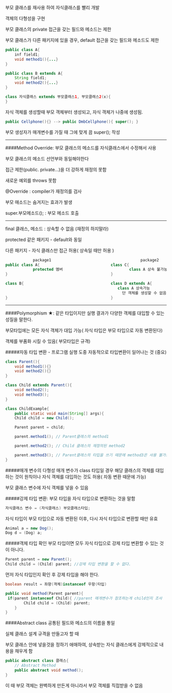 부모 클래스를 재사용 하여 자식클래스를 빨리 개발

객체의 다형성을 구현

부모 클래스의 private 접근을 갖는 필드와 메소드는 제한

부모 클래스가 다른 패키지에 있을 경우, default 접근을 갖는 필드와 메소드도 제한

```java
public class A{
	inf field1;
	void method1(){...}
}

public class B extends A{
	String field1;
	void method2(){...}
}

class 자식클래스 extends 부모클래스1, 부모클래스2(x){
}
```

자식 객체를 생성할때 부모 객체부터 생성되고, 자식 객체가 나중에 생성됨.

```java
public Cellphone(){} --> public DmbCellphone(){ super(); }
```

부모 생성자가 매개변수를 가질 때 그에 맞게 끔 super(); 작성

***
####Method Override:
부모 클래스의 메소드를 자식클래스에서 수정해서 사용

부모 클래스의 메소드 선언부와 동일해야한다

접근 제한(public. private...)을 더 강하게 재정의 못함

새로운 예외를 throws 못함

@Override : compiler가 재정의를 검사

부모 매소드는 숨겨지는 효과가 발생

super.부모메소드(); : 부모 메소드 호출

***
final 클래스, 메소드 : 상속할 수 없음 (재정의 하지말라)

protected
같은 패키지 - default와 동일

다른 패키지 - 자식 클래스만 접근 허용( 상속일 때만 허용 )

```java
			package1                                       package2
public class A{                               class C{
			protected 멤버                             class A 상속 불가능
}                                             }

class B{                                      class D extends A{
                                                 class A 상속가능
	                                               단 객체를 생성할 수 없음
}                                             }
```
***
####Polymorphism ★: 
같은 타입이지만 실행 결과가 다양한 객체를 대입할 수 있는 성질을 말한다.

부모타입에는 모든 자식 객체가 대입 가능( 자식 타입은 부모 타입으로 자동 변환된다)

객체를 부품화 시킬 수 있음( 부모타입은 규격)

#####자동 타입 변환 - 프로그램 실행 도중 자동적으로 타입변환이 일어나는 것 (중요)
```java
class Parent(){
	void method1(){}
	void method2(){}
}

class Child extends Parent(){
	void method2();
	void method3();
}

class ChildExample{
	public static void main(String[] args){
	Child child = new Child();

	Parent parent = child;

	parent.method1(); // Parent클래스의 method1

	parent.method2(); // Child 클래스의 재정의된 method2

	parent.method3(); // Parent클래스의 타입을 쓰기 때문에 method3은 사용 불가능
}
```
#####매개 변수의 다형성
매개 변수가 class 타입일 경우 해당 클래스의 객체를 대입하는 것이 원칙이나 자식 객체를 대입하는 것도 허용( 자동 변환 때문에 가능)

부모 클래스 변수에 자식 객체를 넣을 수 있음

#####강제 타입 변환:
부모 타입을 자식 타입으로 변환하는 것을 말함

```java
자식클래스 변수 = (자식클래스) 부모클래스타입;
```

자식 타입이 부모 타입으로 자동 변환된 이후, 다시 자식 타입으로 변환할 때만 유효

```java
Animal a = new Dog();
Dog d = (Dog) a;
```

#####객체 타입 확인
부모 타입이면 모두 자식 타입으로 강제 타입 변환할 수 있는 것이 아니다.

```java
Parent parent = new Parent();
Child child = (Child) parent; //강제 타입 변환을 할 수 없다.
```

먼저 자식 타입인지 확인 후 강제 타입을 해야 한다.

```java
boolean result = 좌향(객체)instanceof 우항(타입)

public void method(Parent parent){
 if(parent instanceof Child){ //parent 매개변수가 참조하는게 child인지 조사
		Child child = (Child) parent;
	}
}   
```
####Abstract class
공통된 필드와 메소드의 이름을 통일

실체 클래스 설계 규격을 만들고자 할 때

부모 클래스 안에 넣을것을 정하기 애매하여, 상속받는 자식 클래스에게 강제적으로 내용을 채우게 함

```java
public abstract class 클래스{
	// Abstract Method
	public abstract void method();
}
```

이 때 부모 객체는 완벽하게 만든게 아니라서 부모 객체를 직접받을 수 없음
